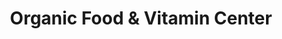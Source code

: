 ---
title: "Organic Food & Vitamin Center"
url: /ferndale/organic-food-and-vitamin-center/
shop: supermarket
---